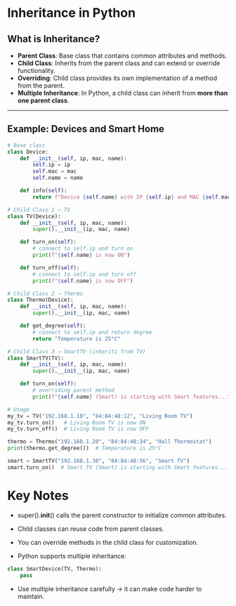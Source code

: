 # Inheritance in Python

## What is Inheritance?
- **Parent Class**: Base class that contains common attributes and methods.  
- **Child Class**: Inherits from the parent class and can extend or override functionality.  
- **Overriding**: Child class provides its own implementation of a method from the parent.  
- **Multiple Inheritance**: In Python, a child class can inherit from **more than one parent class**.  

---

## Example: Devices and Smart Home

```python
# Base class
class Device:
    def __init__(self, ip, mac, name):
        self.ip = ip
        self.mac = mac
        self.name = name

    def info(self):
        return f"Device {self.name} with IP {self.ip} and MAC {self.mac}"

# Child Class 1 → TV
class TV(Device):
    def __init__(self, ip, mac, name):
        super().__init__(ip, mac, name)

    def turn_on(self):
        # connect to self.ip and turn on
        print(f"{self.name} is now ON")

    def turn_off(self):
        # connect to self.ip and turn off
        print(f"{self.name} is now OFF")

# Child Class 2 → Thermo
class Thermo(Device):
    def __init__(self, ip, mac, name):
        super().__init__(ip, mac, name)

    def get_degree(self):
        # connect to self.ip and return degree
        return "Temperature is 25°C"

# Child Class 3 → SmartTV (inherits from TV)
class SmartTV(TV):
    def __init__(self, ip, mac, name):
        super().__init__(ip, mac, name)

    def turn_on(self):
        # overriding parent method
        print(f"{self.name} (Smart) is starting with Smart features...")

# Usage
my_tv = TV("192.168.1.10", "84:84:48:12", "Living Room TV")
my_tv.turn_on()   # Living Room TV is now ON
my_tv.turn_off()  # Living Room TV is now OFF

thermo = Thermo("192.168.1.20", "84:84:48:34", "Hall Thermostat")
print(thermo.get_degree())  # Temperature is 25°C

smart = SmartTV("192.168.1.30", "84:84:48:56", "Smart TV")
smart.turn_on()  # Smart TV (Smart) is starting with Smart features...
```
# Key Notes

- super().__init__() calls the parent constructor to initialize common attributes.

- Child classes can reuse code from parent classes.

- You can override methods in the child class for customization.

- Python supports multiple inheritance:

```Python
class SmartDevice(TV, Thermo):
    pass
```
- Use multiple inheritance carefully → it can make code harder to maintain.
